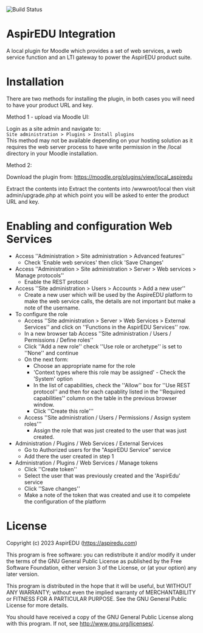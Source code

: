 ![Build Status](https://github.com/aspiredu/moodle-local_aspiredu/actions/workflows/master.yml/badge.svg?branch=dev)

AspirEDU Integration
===========================

A local plugin for Moodle which provides a set of web services, a web service function and an LTI gateway to power the AspirEDU product suite.

Installation
===========

There are two methods for installing the plugin, in both cases you will need to have your product URL and key.

Method 1 - upload via Moodle UI:

Login as a site admin and navigate to:\
```Site administration > Plugins > Install plugins```\
This method may not be available depending on your hosting solution as it requires the web server process to have write permission in the /local directory in your Moodle installation.

Method 2:

Download the plugin from: https://moodle.org/plugins/view/local_aspiredu

Extract the contents into Extract the contents into /wwwroot/local then visit admin/upgrade.php at which point you will be asked to enter the product URL and key.

Enabling and configuration Web Services
=============================
- Access ''Administration > Site administration > Advanced features''
  - Check 'Enable web services' then click 'Save Changes'
- Access ''Administration > Site administration > Server > Web services > Manage protocols''
  - Enable the REST protocol
- Access ''Site administration > Users > Accounts > Add a new user''
  - Create a new user which will be used by the AspireEDU platform to make the web service calls, the details are not important but make a note of the username.
- To configure the role
  - Access ''Site administration > Server > Web Services > External Services'' and click on ''Functions in the AspirEDU Services'' row.
  - In a new browser tab Access ''Site administration / Users / Permissions / Define roles''
  - Click ''Add a new role'' check ''Use role or archetype'' is set to ''None'' and continue
  - On the next form:
    - Choose an appropriate name for the role
    - 'Context types where this role may be assigned' - Check the 'System' option
    - In the list of capabilities, check the ''Allow'' box for ''Use REST protocol'' and then for each capablity listed in the ''Required capabilities'' column on the table in the previous browser window.
    - Click ''Create this role'''
  - Access ''Site administration / Users / Permissions / Assign system roles'''
    - Assign the role that was just created to the user that was just created. 
- Administration / Plugins / Web Services / External Services
  - Go to Authorized users for the "AspirEDU Service"
   service 
  - Add there the user created in step 1 
- Administration / Plugins / Web Services / Manage tokens
  - Click ''Create token''
  - Select the user that was previously created and the 'AspirEdu' service
  - Click ''Save changes''
  - Make a note of the token that was created and use it to compelete the configuration of the platform

License
===========
Copyright (c) 2023 AspirEDU (https://aspiredu.com)

This program is free software: you can redistribute it and/or modify it under
the terms of the GNU General Public License as published by the Free Software
Foundation, either version 3 of the License, or (at your option) any later
version.

This program is distributed in the hope that it will be useful, but WITHOUT ANY
WARRANTY; without even the implied warranty of MERCHANTABILITY or FITNESS FOR A
PARTICULAR PURPOSE.  See the GNU General Public License for more details.

You should have received a copy of the GNU General Public License along with
this program.  If not, see <http://www.gnu.org/licenses/>.